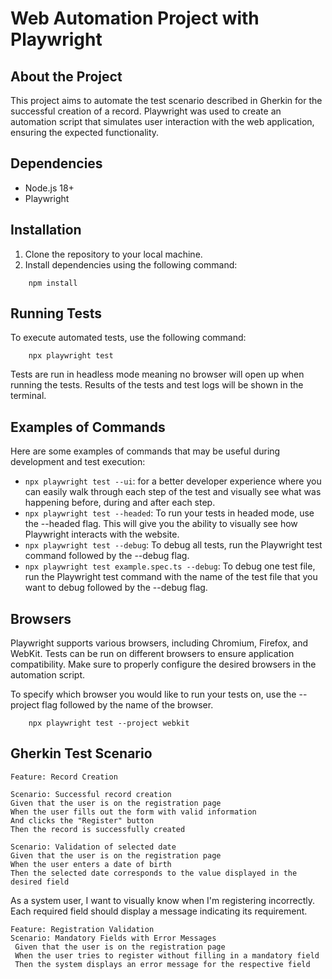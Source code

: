 # Web Automation Project with Playwright

## About the Project

This project aims to automate the test scenario described in Gherkin for the successful creation of a record. Playwright was used to create an automation script that simulates user interaction with the web application, ensuring the expected functionality.

## Dependencies

- Node.js 18+
- Playwright

## Installation

1. Clone the repository to your local machine.
2. Install dependencies using the following command:

```
    npm install
```

## Running Tests

To execute automated tests, use the following command:

```
    npx playwright test
```
Tests are run in headless mode meaning no browser will open up when running the tests. Results of the tests and test logs will be shown in the terminal.

## Examples of Commands

Here are some examples of commands that may be useful during development and test execution:

- `npx playwright test --ui`: for a better developer experience where you can easily walk through each step of the test and visually see what was happening before, during and after each step.
- `npx playwright test --headed`: To run your tests in headed mode, use the --headed flag. This will give you the ability to visually see how Playwright interacts with the website.
- `npx playwright test --debug`: To debug all tests, run the Playwright test command followed by the --debug flag.
- `npx playwright test example.spec.ts --debug`: To debug one test file, run the Playwright test command with the name of the test file that you want to debug followed by the --debug flag.

## Browsers

Playwright supports various browsers, including Chromium, Firefox, and WebKit. Tests can be run on different browsers to ensure application compatibility. Make sure to properly configure the desired browsers in the automation script.

To specify which browser you would like to run your tests on, use the --project flag followed by the name of the browser.

```
    npx playwright test --project webkit
```

## Gherkin Test Scenario

```
Feature: Record Creation

Scenario: Successful record creation
Given that the user is on the registration page
When the user fills out the form with valid information
And clicks the "Register" button
Then the record is successfully created

Scenario: Validation of selected date
Given that the user is on the registration page
When the user enters a date of birth
Then the selected date corresponds to the value displayed in the desired field
```
As a system user, I want to visually know when I'm registering incorrectly. Each required field should display a message indicating its requirement.

```
Feature: Registration Validation
Scenario: Mandatory Fields with Error Messages
 Given that the user is on the registration page
 When the user tries to register without filling in a mandatory field
 Then the system displays an error message for the respective field
```
